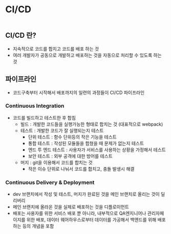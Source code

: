 # CI/CD

```table-of-contents
```

##  CI/CD 란?

- 지속적으로 코드를 합치고 코드를 배포 하는 것
- 여러 개발자가 공동으로 개발하고 배포하는 것을 자동으로 처리할 수 있도록 하는 것

## 파이프라인

- 코드구축부터 시작해서 배포까지의 일련의 과정들이 CI/CD 파이프라인
### Continuous Integration
- 코드를 빌드하고 테스트한 후 합침
	- 빌드 : 개발한 코드들을 실행가능한 형태로 합치는 것 (대표적으로 webpack)
	- 테스트 : 개발한 코드가 잘 실행되는지 테스트
		- 단위 테스트 : 함수 단위등의 작은 기능을 테스트
		- 통합 테스트 : 작성된 모듈들을 합쳤을 때 문제가 없는지 테스트
		- 엔드 투 엔드 테스트 : 사용자가 서비스를 사용하는 상황을 가정해서 테스트
		- 보안 테스트 : 외부 공격에 대한 방어를 테스트
	- 머지 : git을 이용해서 코드를 합치는 것
		- 작은 이슈 단위로 나눠서 코드를 합치고, 충돌 발생시 해결

### Continuous Delivery & Deployment
- dev 브랜치에서 작성 및 테스트, 머지가 완료된 것을 메인 브랜치로 올리는 것이 딜리버리
- 메인 브랜치에 올라온 것을 실제로 배포하는 것을 디플로이먼트
- 배포는 사용자를 위한 서비스 배포 뿐 아니라, 내부적으로 QA엔지니어나 관리자페이지를 위한 배포, 데이터 웨어하우스로부터 데이터를 가공해서 백엔드를 위해 배포하는 등의 개념을 포함

